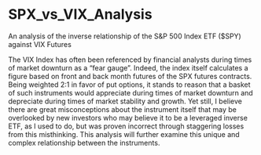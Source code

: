 # SPX_vs_VIX_Analysis
An analysis of the inverse relationship of the S&amp;P 500 Index ETF ($SPY) against VIX Futures

The VIX Index has often been referenced by financial analysts during times of market downturn as a “fear gauge”. Indeed, the index itself calculates a figure based on front and back month futures of the SPX futures contracts. Being weighted 2:1 in favor of put options, it stands to reason that a basket of such instruments would appreciate during times of market downturn and depreciate during times of market stability and growth. Yet still, I believe there are great misconceptions about the instrument itself that may be overlooked by new investors who may believe it to be a leveraged inverse ETF, as I used to do, but was proven incorrect through staggering losses from this misthinking. This analysis will further examine this unique and complex relationship between the instruments.
